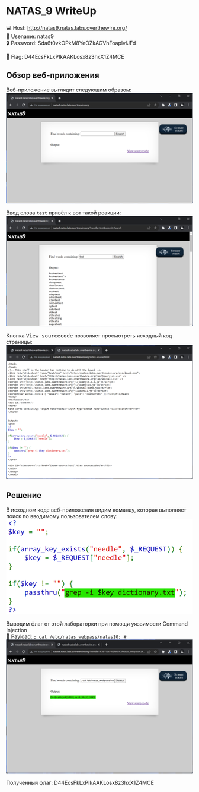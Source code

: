 # NATAS_9 WriteUp
:computer: Host: http://natas9.natas.labs.overthewire.org/  
:bust_in_silhouette: Usename: natas9  
:lock: Password: Sda6t0vkOPkM8YeOZkAGVhFoaplvlJFd

:triangular_flag_on_post: Flag: D44EcsFkLxPIkAAKLosx8z3hxX1Z4MCE

## Обзор веб-приложения
Веб-приложение выглядит следующим образом:
![Скриншот веб-приложения](./img/natas9/natas9_0.png)

Ввод слова ``test`` привёл к вот такой реакции:  
![Скриншот веб-приложения](./img/natas9/natas9_1.png)

Кнопка <kbd>View sourcecode</kbd> позволяет просмотреть исходный код страницы:
![Скриншот исходного кода](./img/natas9/natas9_2.png)

## Решение
В исходном коде веб-приложения видим команду, которая выполняет поиск по вводимому пользователем слову:
![Команда поиска](img/natas9/natas9_3.png)

Выводим флаг от этой лабораторки при помощи уязвимости Command Injection  
:space_invader: Payload: ``; cat /etc/natas_webpass/natas10; # ``
![Получение флага](img/natas9/natas9_4.png)

Полученный флаг: D44EcsFkLxPIkAAKLosx8z3hxX1Z4MCE
